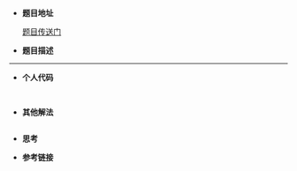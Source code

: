 - **题目地址**

  [题目传送门]()
  
- **题目描述**

  
---
- **个人代码**

  ```javascript
 
  ```
  
- **其他解法**

  ```javascript

  ```
  
- **思考**

  
- **参考链接**
